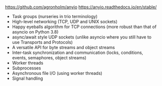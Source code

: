 https://github.com/agronholm/anyio
https://anyio.readthedocs.io/en/stable/

- Task groups (nurseries in trio terminology)
- High-level networking (TCP, UDP and UNIX sockets)
- Happy eyeballs algorithm for TCP connections (more robust than that of asyncio on Python 3.8)
- async/await style UDP sockets (unlike asyncio where you still have to use Transports and Protocols)
- A versatile API for byte streams and object streams
- Inter-task synchronization and communication (locks, conditions, events, semaphores, object streams)
- Worker threads
- Subprocesses
- Asynchronous file I/O (using worker threads)
- Signal handling